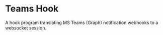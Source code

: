 # Teams Hook

A hook program translating MS Teams (Graph) notification webhooks to a websocket session.
